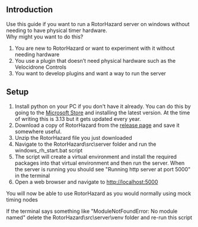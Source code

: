 ## Introduction
Use this guide if you want to run a RotorHazard server on windows without needing to have physical timer hardware.  
Why might you want to do this?
1. You are new to RotorHazard or want to experiment with it without needing hardware
2. You use a plugin that doesn’t need physical hardware such as the Velocidrone Controls
3. You want to develop plugins and want a way to run the server

## Setup
1. Install python on your PC if you don't have it already. You can do this by going to the [Microsoft Store](https://apps.microsoft.com/search?query=python) and installing the latest version. At the time of writing this is 3.13 but it gets updated every year.
2. Download a copy of RotorHazard from the [release page](https://github.com/RotorHazard/RotorHazard/releases) and save it somewhere useful.
3. Unzip the RotorHazard file you just downloaded
4. Navigate to the RotorHazard\src\server folder and run the windows_rh_start.bat script
5. The script will create a virtual environment and install the required packages into that virtual environment and then run the server. When the server is running you should see "Running http server at port 5000" in the terminal
6. Open a web browser and navigate to [http://localhost:5000](http://localhost:5000)

You will now be able to use RotorHazard as you would normally using mock timing nodes

If the terminal says something like "ModuleNotFoundError: No module named" delete the RotorHazard\src\server\venv folder and re-run this script
